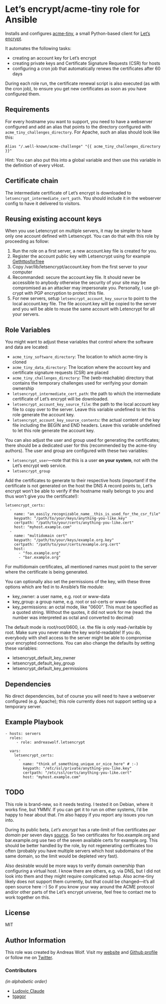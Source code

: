 # Let’s encrypt/acme-tiny role for Ansible

Installs and configures [acme-tiny](https://github.com/debops/acme-tiny), a small Python-based client for
[Let’s encrypt](https://letsencrypt.org).

It automates the following tasks:

  * creating an account key for Let’s encrypt
  * creating private keys and Certificate Signature Requests (CSR) for hosts
  * configuring a cron job that automatically renews the certificates after 60 days

During each role run, the certificate renewal script is also executed (as with the cron job), to ensure you get new
certificates as soon as you have configured them.


## Requirements

For every hostname you want to support, you need to have a webserver configured and add an alias that points to the 
directory configured with `acme_tiny_challenges_directory`. For Apache, such an alias should look like this:

    Alias "/.well-known/acme-challenge" "{{ acme_tiny_challenges_directory }}"

Hint: You can also put this into a global variable and then use this variable in the definition of every vHost.


## Certificate chain

The intermediate certificate of Let’s encrypt is downloaded to `letsencrypt_intermediate_cert_path`. You should include
it in the webserver config to have it delivered to visitors.

## Reusing existing account keys

When you use Letencrypt on multiple servers, it may be simpler to have only one account defined with Letsencypt. You can do that with this role by proceeding as follow:

1. Run the role on a first server, a new account.key file is created for you.
2. Register the account public key with Letsencrypt using for example [Gethttpsforfree](https://gethttpsforfree.com/)
3. Copy /var/lib/letsencrypt/account.key from the first server to your computer
4. Recommanded: secure the account.key file. It should never be accessible to anybody otherwise the security of your site may be compromised as an attacker may impersonate you. Personally, I use git-crypt with PGP encryption to protect this file.
5. For new servers, setup `letsencrypt_account_key_source` to point to the local account.key file. The file account.key will be copied to the server and you will be able to reuse the same account with Letencrypt for all your servers.

## Role Variables

You might want to adjust these variables that control where the software and data are located:

  * `acme_tiny_software_directory`: The location to which acme-tiny is cloned
  * `acme_tiny_data_directory`: The location where the account key and certificate signature requests (CSR) are placed
  * `acme_tiny_challenges_directory`: The (web-reachable) directory that contains the temporary challenges used for 
    verifying your domain ownership
  * `letsencrypt_intermediate_cert_path`: the path to which the intermediate certificate of Let’s encrypt will be
    downloaded.
  * `letsencrypt_account_key_source_file`: the path to the local account key file to copy over to the server. Leave this variable undefined to let this role generate the account key.
  * `letsencrypt_account_key_source_contents`: the actual content of the key file including the BEGIN and END headers. Leave this variable undefined to let this role generate the account key.

You can also adjust the user and group used for generating the certificates; there should be a dedicated user for this
(recommended by the acme-tiny authors). The user and group are configured with these two variables:

  * `letsencrypt_user`—note that this is a user **on your system**, not with the Let’s encrypt web service.
  * `letsencrypt_group`

Add the certificates to generate to their respective hosts (important! if the certificate is not generated on the host
the DNS A record points to, Let’s encrypt won’t be able to verify if the hostname really belongs to you and thus won’t
give you the certificate!):

    letsencrypt_certs:
      - 
        name: "an_easily_recognizable_name__this_is_used_for_the_csr_file"
        keypath: "/path/to/your/keys/anything-you-like.key"
        certpath: "/path/to/your/certs/anything-you-like.cert"
        host: "myhost.example.com"
      -
        name: "multidomain cert"
        keypath: "/path/to/your/keys/example.org.key"
        certpath: "/path/to/your/certs/example.org.cert"
        host:
          - "foo.example.org"
          - "bar.example.org"

For multidomain certificates, all mentioned names must point to the server where the certificate is being generated.

You can optionally also set the permissions of the key, with these three options which are fed in to Ansible’s file
module:

  - key_owner: a user name, e.g. root or www-data
  - key_group: a group name, e.g. root or ssl-certs or www-data
  - key_permissions: an octal mode, like "0600". This must be specified as a quoted string. Without the quotes, it did
    not work for me (read: the number was interpreted as octal and converted to decimal)

The default mode is root/root/0600, i.e. the file is only read-/writable by root. Make sure you never make the key
world-readable! If you do, everybody with shell access to the server might be able to compromise your encrypted
connections. You can also change the defaults by setting these variables:

  - letsencrypt_default_key_owner
  - letsencrypt_default_key_group
  - letsencrypt_default_key_permissions


## Dependencies

No direct dependencies, but of course you will need to have a webserver configured (e.g. Apache); this role currently
does not support setting up a temporary server.


## Example Playbook

    - hosts: servers
      roles:
         - role: andreaswolf.letsencrypt
      
      vars:
        letsencrypt_certs:
          -
            name: "think_of_something_unique_or_nice_here" # :-)
            keypath: "/etc/ssl/private/anything-you-like.key"
            certpath: "/etc/ssl/certs/anything-you-like.cert"
            host: "myhost.example.com"

## TODO

This role is brand-new, so it needs testing. I tested it on Debian, where it works fine, but YMMV. If you can get it to
run on other systems, I’d be happy to hear about that. I’m also happy if you report any issues you run into.

During its public beta, _Let’s encrypt_ has a rate-limit of five certificates *per domain* per seven days 
[source](https://community.letsencrypt.org/t/public-beta-rate-limits/4772). So two certificates for foo.example.org
and bar.example.org use two of the seven available certs for example.org. This should be better handled by the role,
by not regenerating certficates too often (probably you have multiple servers which host subdomains of the same domain,
so the limit would be depleted very fast).

Also desirable would be more ways to verify domain ownership than configuring a virtual host. I know there are others,
e.g. via DNS, but I did not look into them and they might require complicated setup. Also acme-tiny likely does not
support them currently, but that could be changed—it’s all open source here :-) So if you know your way around the ACME
protocol and/or other parts of the Let’s encrypt universe, feel free to contact me to work together on this.


## License

MIT


## Author Information

This role was created by Andreas Wolf. Visit my [website](http://a-w.io) and 
[Github profile](https://github.com/andreaswolf/) or follow me on [Twitter](https://twitter.com/andreaswo).

### Contributors

*(in alphabetic order)*

  * [Ludovic Claude](https://github.com/ludovicc)
  * [tgagor](https://github.com/tgagor)
